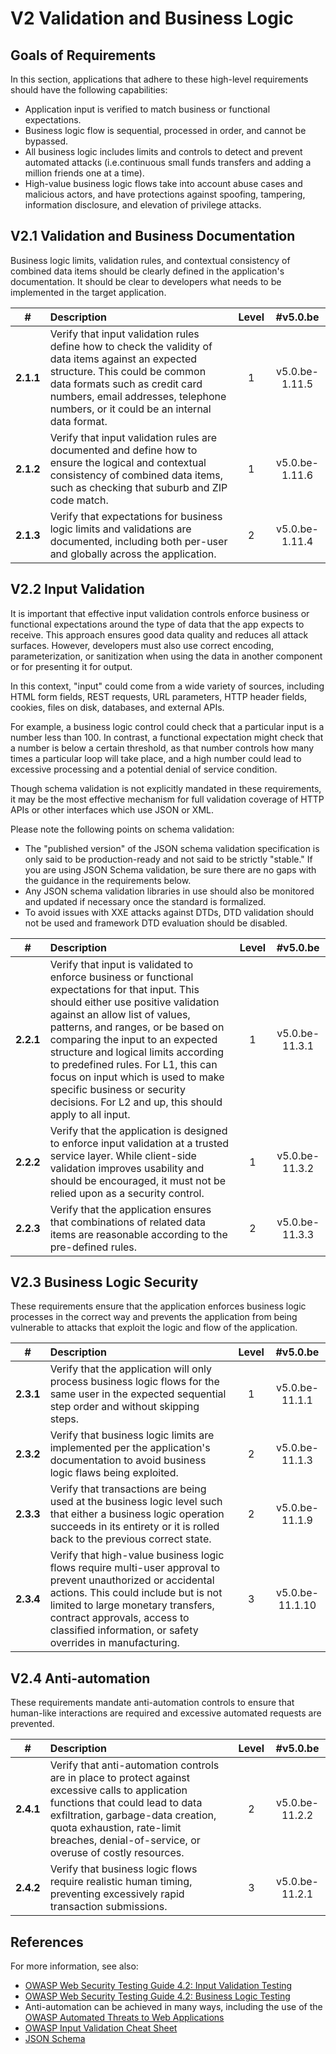 # V2 Validation and Business Logic

## Goals of Requirements

In this section, applications that adhere to these high-level requirements should have the following capabilities:

* Application input is verified to match business or functional expectations.
* Business logic flow is sequential, processed in order, and cannot be bypassed.
* All business logic includes limits and controls to detect and prevent automated attacks (i.e.continuous small funds transfers and adding a million friends one at a time).
* High-value business logic flows take into account abuse cases and malicious actors, and have protections against spoofing, tampering, information disclosure, and elevation of privilege attacks.

## V2.1 Validation and Business Documentation

Business logic limits, validation rules, and contextual consistency of combined data items should be clearly defined in the application's documentation. It should be clear to developers what needs to be implemented in the target application.

| # | Description | Level | #v5.0.be |
| :---: | :--- | :---: | :---: |
| **2.1.1** | Verify that input validation rules define how to check the validity of data items against an expected structure. This could be common data formats such as credit card numbers, email addresses, telephone numbers, or it could be an internal data format. | 1 | v5.0.be-1.11.5 |
| **2.1.2** | Verify that input validation rules are documented and define how to ensure the logical and contextual consistency of combined data items, such as checking that suburb and ZIP code match. | 1 | v5.0.be-1.11.6 |
| **2.1.3** | Verify that expectations for business logic limits and validations are documented, including both per-user and globally across the application. | 2 | v5.0.be-1.11.4 |

## V2.2 Input Validation

It is important that effective input validation controls enforce business or functional expectations around the type of data that the app expects to receive. This approach ensures good data quality and reduces all attack surfaces. However, developers must also use correct encoding, parameterization, or sanitization when using the data in another component or for presenting it for output.

In this context, "input" could come from a wide variety of sources, including HTML form fields, REST requests, URL parameters, HTTP header fields, cookies, files on disk, databases, and external APIs.

For example, a business logic control could check that a particular input is a number less than 100. In contrast, a functional expectation might check that a number is below a certain threshold, as that number controls how many times a particular loop will take place, and a high number could lead to excessive processing and a potential denial of service condition.

 Though schema validation is not explicitly mandated in these requirements, it may be the most effective mechanism for full validation coverage of HTTP APIs or other interfaces which use JSON or XML.

Please note the following points on schema validation:

* The "published version" of the JSON schema validation specification is only said to be production-ready and not said to be strictly "stable." If you are using JSON Schema validation, be sure there are no gaps with the guidance in the requirements below.
* Any JSON schema validation libraries in use should also be monitored and updated if necessary once the standard is formalized.
* To avoid issues with XXE attacks against DTDs, DTD validation should not be used and framework DTD evaluation should be disabled. 

| # | Description | Level | #v5.0.be |
| :---: | :--- | :---: | :---: |
| **2.2.1** | Verify that input is validated to enforce business or functional expectations for that input. This should either use positive validation against an allow list of values, patterns, and ranges, or be based on comparing the input to an expected structure and logical limits according to predefined rules. For L1, this can focus on input which is used to make specific business or security decisions. For L2 and up, this should apply to all input. | 1 | v5.0.be-11.3.1 |
| **2.2.2** | Verify that the application is designed to enforce input validation at a trusted service layer. While client-side validation improves usability and should be encouraged, it must not be relied upon as a security control. | 1 | v5.0.be-11.3.2 |
| **2.2.3** | Verify that the application ensures that combinations of related data items are reasonable according to the pre-defined rules. | 2 | v5.0.be-11.3.3 |

## V2.3 Business Logic Security

These requirements ensure that the application enforces business logic processes in the correct way and prevents the application from being vulnerable to attacks that exploit the logic and flow of the application.

| # | Description | Level | #v5.0.be |
| :---: | :--- | :---: | :---: |
| **2.3.1** | Verify that the application will only process business logic flows for the same user in the expected sequential step order and without skipping steps. | 1 | v5.0.be-11.1.1 |
| **2.3.2** | Verify that business logic limits are implemented per the application's documentation to avoid business logic flaws being exploited. | 2 | v5.0.be-11.1.3 |
| **2.3.3** | Verify that transactions are being used at the business logic level such that either a business logic operation succeeds in its entirety or it is rolled back to the previous correct state. | 2 | v5.0.be-11.1.9 |
| **2.3.4** | Verify that high-value business logic flows require multi-user approval to prevent unauthorized or accidental actions. This could include but is not limited to large monetary transfers, contract approvals, access to classified information, or safety overrides in manufacturing. | 3 | v5.0.be-11.1.10 |

## V2.4 Anti-automation

These requirements mandate anti-automation controls to ensure that human-like interactions are required and excessive automated requests are prevented.

| # | Description | Level | #v5.0.be |
| :---: | :--- | :---: | :---: |
| **2.4.1** | Verify that anti-automation controls are in place to protect against excessive calls to application functions that could lead to data exfiltration, garbage-data creation, quota exhaustion, rate-limit breaches, denial-of-service, or overuse of costly resources. | 2 | v5.0.be-11.2.2 |
| **2.4.2** | Verify that business logic flows require realistic human timing, preventing excessively rapid transaction submissions. | 3 | v5.0.be-11.2.1 |

## References

For more information, see also:

* [OWASP Web Security Testing Guide 4.2: Input Validation Testing](https://owasp.org/www-project-web-security-testing-guide/v42/4-Web_Application_Security_Testing/07-Input_Validation_Testing/README.html)
* [OWASP Web Security Testing Guide 4.2: Business Logic Testing](https://owasp.org/www-project-web-security-testing-guide/v42/4-Web_Application_Security_Testing/10-Business_Logic_Testing/README)
* Anti-automation can be achieved in many ways, including the use of the [OWASP Automated Threats to Web Applications](https://owasp.org/www-project-automated-threats-to-web-applications/)
* [OWASP Input Validation Cheat Sheet](https://cheatsheetseries.owasp.org/cheatsheets/Input_Validation_Cheat_Sheet.html)
* [JSON Schema](https://json-schema.org/specification.html)
